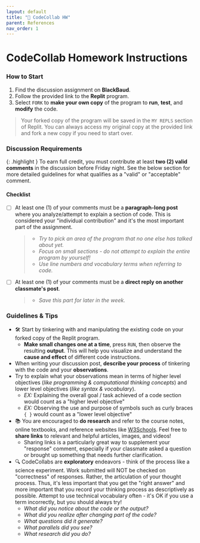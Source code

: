 ```yaml
---
layout: default
title: "💬 CodeCollab HW" 
parent: References
nav_order: 1
---
```


# CodeCollab Homework Instructions

### How to Start
1. Find the discussion assignment on **BlackBaud**.
2. Follow the provided link to the **Replit** program.
3. Select `FORK` to **make your own copy** of the program to **run**, **test**, and **modify** the code.
   
  > Your forked copy of the program will be saved in the `MY REPLS` section of Replit. You can always access my original copy at the provided link and fork a new copy if you need to start over.
  
### Discussion Requirements

{: .highlight }
To earn full credit, you must contribute at least **two (2) valid comments** in the discussion before Friday night. See the below section for more detailed guidelines for what qualifies as a "valid" or "acceptable" comment.

#### Checklist
- [ ] At least one (1) of your comments must be a **paragraph-long post** where you analyze/attempt to explain a section of code. This is considered your "individual contribution" and it's the most important part of the assignment.
  > * _Try to pick an area of the program that no one else has talked about yet._
  > * _Focus on small sections - do not attempt to explain the entire program by yourself!_
  > * _Use line numbers and vocabulary terms when referring to code._

- [ ] At least one (1) of your comments must be a **direct reply on another classmate's post**.
  > * _Save this part for later in the week._

### Guidelines & Tips

* 🛠️ Start by tinkering with and manipulating the existing code on your forked copy of the Replit program. 
  * **Make small changes one at a time**, press `RUN`, then observe the resulting **output**. This will help you visualize and understand the **cause and effect** of different code instructions.
* When writing your discussion post, **describe your process** of tinkering with the code and your **observations**.
* Try to explain what your observations mean in terms of higher level objectives (*like programming & computational thinking concepts*) and lower level objectives (_like syntax & vocabulary_).
  * *EX:* Explaining the overall goal / task achieved of a code section would count as a "higher level objective"
  * *EX:* Observing the use and purpose of symbols such as curly braces `{ }` would count as a "lower level objective"
* 📚 You are encouraged to **do research** and refer to the course notes, online textbooks, and reference websites like [W3Schools](https://www.w3schools.com/). Feel free to **share links** to relevant and helpful articles, images, and videos!
  * Sharing links is a particularly great way to supplement your "response" comment, especially if your classmate asked a question or brought up something that needs further clarification.
* 🔍 CodeCollabs are **exploratory** endeavors - think of the process like a science experiment. Work submitted will NOT be checked on "correctness" of responses. Rather, the articulation of your thought process. Thus, it's less important that you get the "right answer" and more important that you record your thinking process as descriptively as possible. Attempt to use technical vocabulary often - it's OK if you use a term incorrectly, but you should always try!
  * _What did you notice about the code or the output?_
  * _What did you realize after changing part of the code?_
  * _What questions did it generate?_
  * _What parallels did you see?_
  * _What research did you do?_
